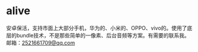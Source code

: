 # alive
安卓保活，支持市面上大部分手机，华为的、小米的、OPPO、vivo的。使用了底层的bundle技术，不是那些简单的一像素、后台音频等方案。有需要的联系我。邮箱：2521661709@qq.com 
